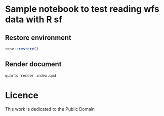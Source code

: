 # Sample notebook to test reading wfs data with R sf

## Restore environment

```r
renv::restore()
```

## Render document

```bash
quarto render index.qmd
```

# Licence

This work is dedicated to the Public Domain